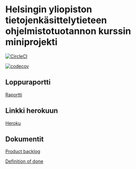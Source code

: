 # Helsingin yliopiston tietojenkäsittelytieteen ohjelmistotuotannon kurssin miniprojekti

[![CircleCI](https://circleci.com/gh/noorary/miniprojekti.svg?style=svg)](https://circleci.com/gh/noorary/miniprojekti)

[![codecov](https://codecov.io/gh/noorary/miniprojekti/branch/master/graph/badge.svg)](https://codecov.io/gh/noorary/miniprojekti)

## Loppuraportti

[Raportti](https://docs.google.com/document/d/1SpE9FoA7GtH-zOl1cUN-1cCapzek7qBDIqDkpmRE5lM/edit?usp=sharing)

## Linkki herokuun

[Heroku](https://ohtuminiprojekti.herokuapp.com/)


## Dokumentit

[Product backlog](https://docs.google.com/spreadsheets/d/1EJGxD0UlSo8Cpv5bqZV7dpyIHk6_I_piRaJ46wsDzU4/edit?ts=5e83146c#gid=0)

[Definition of done](https://github.com/noorary/miniprojekti/wiki/Definition-of-Done)
